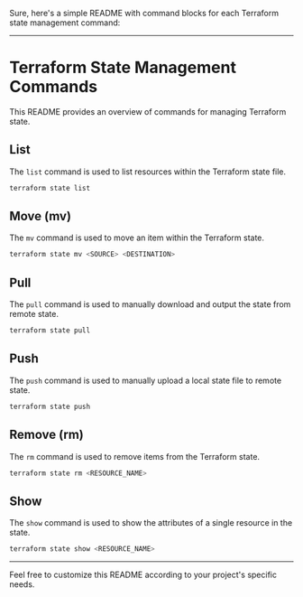 Sure, here's a simple README with command blocks for each Terraform state management command:

---

# Terraform State Management Commands

This README provides an overview of commands for managing Terraform state.

## List

The `list` command is used to list resources within the Terraform state file.

```bash
terraform state list
```

## Move (mv)

The `mv` command is used to move an item within the Terraform state.

```bash
terraform state mv <SOURCE> <DESTINATION>
```

## Pull

The `pull` command is used to manually download and output the state from remote state.

```bash
terraform state pull
```

## Push

The `push` command is used to manually upload a local state file to remote state.

```bash
terraform state push
```

## Remove (rm)

The `rm` command is used to remove items from the Terraform state.

```bash
terraform state rm <RESOURCE_NAME>
```

## Show

The `show` command is used to show the attributes of a single resource in the state.

```bash
terraform state show <RESOURCE_NAME>
```

---

Feel free to customize this README according to your project's specific needs.